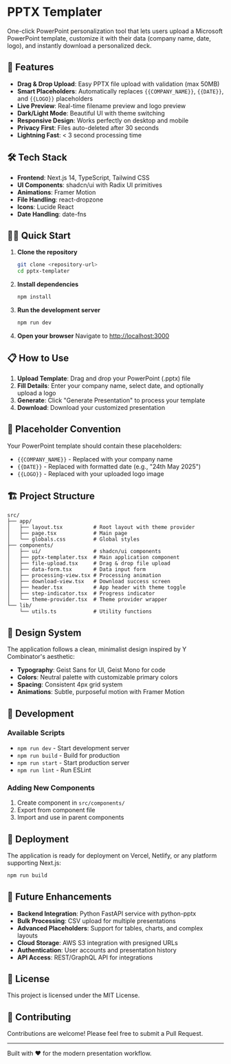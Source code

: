 # PPTX Templater

One-click PowerPoint personalization tool that lets users upload a Microsoft PowerPoint template, customize it with their data (company name, date, logo), and instantly download a personalized deck.

## 🚀 Features

- **Drag & Drop Upload**: Easy PPTX file upload with validation (max 50MB)
- **Smart Placeholders**: Automatically replaces `{{COMPANY_NAME}}`, `{{DATE}}`, and `{{LOGO}}` placeholders
- **Live Preview**: Real-time filename preview and logo preview
- **Dark/Light Mode**: Beautiful UI with theme switching
- **Responsive Design**: Works perfectly on desktop and mobile
- **Privacy First**: Files auto-deleted after 30 seconds
- **Lightning Fast**: < 3 second processing time

## 🛠️ Tech Stack

- **Frontend**: Next.js 14, TypeScript, Tailwind CSS
- **UI Components**: shadcn/ui with Radix UI primitives
- **Animations**: Framer Motion
- **File Handling**: react-dropzone
- **Icons**: Lucide React
- **Date Handling**: date-fns

## 🏃‍♂️ Quick Start

1. **Clone the repository**
   ```bash
   git clone <repository-url>
   cd pptx-templater
   ```

2. **Install dependencies**
   ```bash
   npm install
   ```

3. **Run the development server**
   ```bash
   npm run dev
   ```

4. **Open your browser**
   Navigate to [http://localhost:3000](http://localhost:3000)

## 📋 How to Use

1. **Upload Template**: Drag and drop your PowerPoint (.pptx) file
2. **Fill Details**: Enter your company name, select date, and optionally upload a logo
3. **Generate**: Click "Generate Presentation" to process your template
4. **Download**: Download your customized presentation

## 🎯 Placeholder Convention

Your PowerPoint template should contain these placeholders:

- `{{COMPANY_NAME}}` - Replaced with your company name
- `{{DATE}}` - Replaced with formatted date (e.g., "24th May 2025")
- `{{LOGO}}` - Replaced with your uploaded logo image

## 🏗️ Project Structure

```
src/
├── app/
│   ├── layout.tsx          # Root layout with theme provider
│   ├── page.tsx            # Main page
│   └── globals.css         # Global styles
├── components/
│   ├── ui/                 # shadcn/ui components
│   ├── pptx-templater.tsx  # Main application component
│   ├── file-upload.tsx     # Drag & drop file upload
│   ├── data-form.tsx       # Data input form
│   ├── processing-view.tsx # Processing animation
│   ├── download-view.tsx   # Download success screen
│   ├── header.tsx          # App header with theme toggle
│   ├── step-indicator.tsx  # Progress indicator
│   └── theme-provider.tsx  # Theme provider wrapper
└── lib/
    └── utils.ts            # Utility functions
```

## 🎨 Design System

The application follows a clean, minimalist design inspired by Y Combinator's aesthetic:

- **Typography**: Geist Sans for UI, Geist Mono for code
- **Colors**: Neutral palette with customizable primary colors
- **Spacing**: Consistent 4px grid system
- **Animations**: Subtle, purposeful motion with Framer Motion

## 🔧 Development

### Available Scripts

- `npm run dev` - Start development server
- `npm run build` - Build for production
- `npm run start` - Start production server
- `npm run lint` - Run ESLint

### Adding New Components

1. Create component in `src/components/`
2. Export from component file
3. Import and use in parent components

## 🚀 Deployment

The application is ready for deployment on Vercel, Netlify, or any platform supporting Next.js:

```bash
npm run build
```

## 🔮 Future Enhancements

- **Backend Integration**: Python FastAPI service with python-pptx
- **Bulk Processing**: CSV upload for multiple presentations
- **Advanced Placeholders**: Support for tables, charts, and complex layouts
- **Cloud Storage**: AWS S3 integration with presigned URLs
- **Authentication**: User accounts and presentation history
- **API Access**: REST/GraphQL API for integrations

## 📄 License

This project is licensed under the MIT License.

## 🤝 Contributing

Contributions are welcome! Please feel free to submit a Pull Request.

---

Built with ❤️ for the modern presentation workflow.
